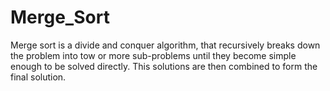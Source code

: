 # Merge_Sort
Merge sort is a divide and conquer algorithm, that recursively breaks down the problem into tow or more sub-problems     until they become simple enough to be solved directly. This solutions are then combined to form the final solution.
